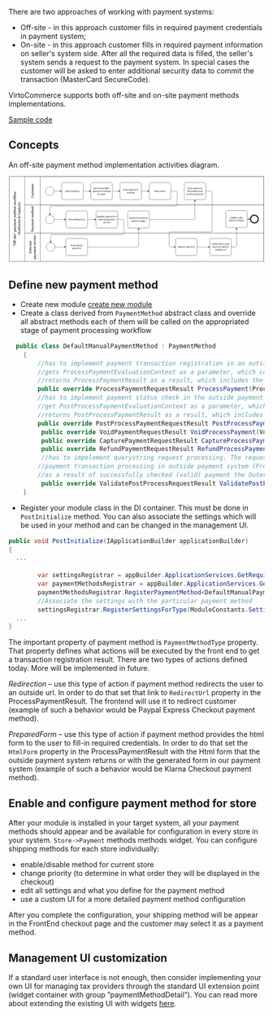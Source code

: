 
There are two approaches of working with payment systems:

* Off-site - in this approach customer fills in required payment credentials in payment system;
* On-site - in this approach customer fills in required payment information on seller's system side. After all the required data is filled, the seller's system sends a request to the payment system. In special cases the customer will be asked to enter additional security data to commit the transaction (MasterCard SecureCode).
  
VirtoCommerce supports both off-site and on-site payment methods implementations.

[Sample code](https://github.com/VirtoCommerce/vc-module-payment/blob/master/src/VirtoCommerce.Payment.Data/DefaultManualPaymentMethod.cs)

## Concepts

An off-site payment method implementation activities diagram.

![](../../media/redirect-authorized-captured.png)

## Define new payment method

* Create new module [create new module](../../developer-guide/create-new-module.md)
* Create a class derived from `PaymentMethod` abstract class and override all abstract  methods each of them will be called on the appropriated stage of payment processing workflow
  
```C#
  public class DefaultManualPaymentMethod : PaymentMethod
    {
		//has to implement payment transaction registration in an outside payment system;
		//gets ProcessPaymentEvaluationContext as a parameter, which contains all the required information to create a payment transaction in an outside payment system;
        //returns ProcessPaymentResult as a result, which includes the OuterId property, that has to be set to PaymentId. That way it associates payment in the Virto Commerce platform with the payment transaction in //the outside payment system
        public override ProcessPaymentRequestResult ProcessPayment(ProcessPaymentRequest request) { ... }
		//has to implement payment status check in the outside payment system;
 		//get PostProcessPaymentEvaluationContext as a parameter, which contains all the required information to check payment status in outside payment system;
		//returns PostProcessPaymentResult as a result, which includes the payment status result returned by the outside payment system
		public override PostProcessPaymentRequestResult PostProcessPayment(PostProcessPaymentRequest request) { ... }
		 public override VoidPaymentRequestResult VoidProcessPayment(VoidPaymentRequest request) { ... }
		 public override CapturePaymentRequestResult CaptureProcessPayment(CapturePaymentRequest request) { ... }
		 public override RefundPaymentRequestResult RefundProcessPayment(RefundPaymentRequest request) { ... }
		 //has to impelement querystring request processing. The request comes to `push url` from outside payment system or frontend. The `push url` is set in account settings of most payment systems or during
		//payment transaction processing in outside payment system (ProcessPayment method).
		//as a result of successfully checked (valid) payment the OuterId property of ValidatePostProcessRequestResult has to be set. It identifies payment in VirtoCommerce with the transaction in outside payment system.
		 public override ValidatePostProcessRequestResult ValidatePostProcessRequest(System.Collections.Specialized.NameValueCollection queryString) { ... }
	}
```

* Register your module class in the DI container. This must be done in `PostInitialize` method. You can also associate the settings which will be used in your method and can be changed in the management UI. 
  
```C#
public void PostInitialize(IApplicationBuilder applicationBuilder)
{
  ...
     
	 	var settingsRegistrar = appBuilder.ApplicationServices.GetRequiredService<ISettingsRegistrar>();
        var paymentMethodsRegistrar = appBuilder.ApplicationServices.GetRequiredService<IPaymentMethodsRegistrar>();
        paymentMethodsRegistrar.RegisterPaymentMethod<DefaultManualPaymentMethod>();
		//Associate the settings with the particular payment method
        settingsRegistrar.RegisterSettingsForType(ModuleConstants.Settings.DefaultManualPaymentMethod.AllSettings, typeof(DefaultManualPaymentMethod).Name);
  ...
}
```

The important property of payment method is `PaymentMethodType` property. That property defines what actions will be executed by the front end to get a transaction registration result. There are two types of actions defined today. More will be implemented in future.

*Redirection* – use this type of action if payment method redirects the user to an outside url. In order to do that set that link to `RedirectUrl` property in the ProcessPaymentResult. The frontend will use it to redirect customer (example of such a behavior would be Paypal Express Checkout payment method). 

*PreparedForm* – use this type of action if payment method provides the html form to the user to fill-in required credentials. In order to do that set the `HtmlForm` property in the ProcessPaymentResult with the Html form that the outside payment system returns or with the generated form in our payment system (example of such a behavior would be Klarna Checkout payment method).

## Enable and configure payment method for store

After your module is installed in your target system, all your payment methods should appear and be available for configuration in every store in your system. 
`Store->Payment` methods methods widget. You can configure shipping methods for each store individually:

* enable/disable method for current store
* change priority (to determine in what order they will be displayed in the checkout)
* edit all settings and what you define for the  payment method
* use a custom UI for a more detailed payment method configuration

After you complete the configuration, your shipping method will be appear in the FrontEnd checkout page and the customer may select it as a payment method.

## Management UI customization

If a standard user interface is not enough, then consider implementing your own UI for managing tax providers through the standard UI extension point (widget container with group ”paymentMethodDetail”). You can read more about extending the existing UI with widgets [here](./widgets.md).
